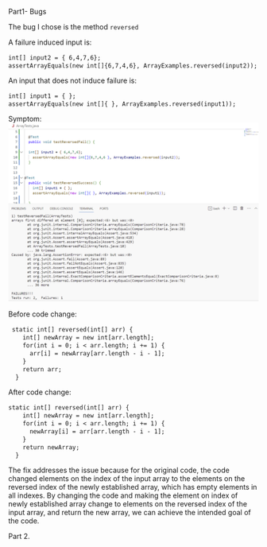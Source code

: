 Part1- Bugs

The bug I chose is the method ```reversed```

A failure induced input is:
```
int[] input2 = { 6,4,7,6};
assertArrayEquals(new int[]{6,7,4,6}, ArrayExamples.reversed(input2));
```
An input that does not induce failure is:
```
int[] input1 = { };
assertArrayEquals(new int[]{ }, ArrayExamples.reversed(input1));
```
Symptom:
![image](lab4.png)

Before code change:
```
 static int[] reversed(int[] arr) {
    int[] newArray = new int[arr.length];
    for(int i = 0; i < arr.length; i += 1) {
      arr[i] = newArray[arr.length - i - 1];
    }
    return arr;
  }
```

After code change:
```
static int[] reversed(int[] arr) {
    int[] newArray = new int[arr.length];
    for(int i = 0; i < arr.length; i += 1) {
      newArray[i] = arr[arr.length - i - 1];
    }
    return newArray;
  }
```

The fix addresses the issue because for the original code, the code changed elements on the index of the input array to the elements on the reversed index of the newly established array, which has empty elements in all indexes. By changing the code and making the element on index of newly established array change to elements on the reversed index of the input array, and return the new array, we can achieve the intended goal of the code.

Part 2.
